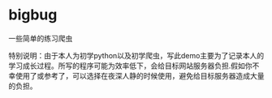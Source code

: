 # bigbug

一些简单的练习爬虫



特别说明：由于本人为初学python以及初学爬虫，写此demo主要为了记录本人的学习成长过程。所写的程序可能为效率低下，会给目标网站服务器负担.假如你不幸使用了或参考了，可以选择在夜深人静的时候使用，避免给目标服务器造成大量的负担。
